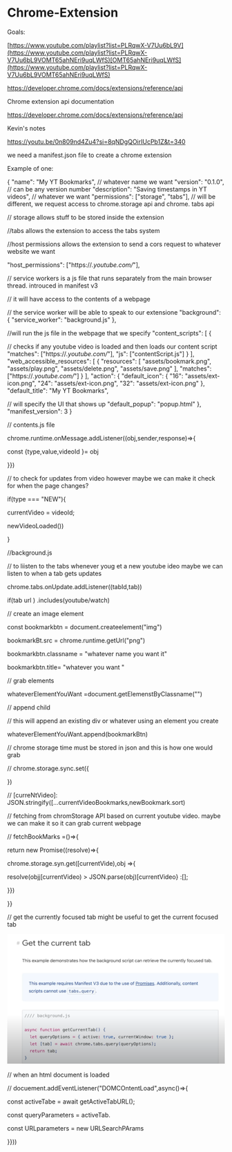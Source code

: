 # Chrome-Extension

Goals:



[https://www.youtube.com/playlist?list=PLRqwX-V7Uu6bL9V](https://www.youtube.com/playlist?list=PLRqwX-V7Uu6bL9VOMT65ahNEri9uqLWfS)[OMT65ahNEri9uqLWfS](https://www.youtube.com/playlist?list=PLRqwX-V7Uu6bL9VOMT65ahNEri9uqLWfS)

https://developer.chrome.com/docs/extensions/reference/api

Chrome extension api documentation

https://developer.chrome.com/docs/extensions/reference/api

Kevin's notes

https://youtu.be/0n809nd4Zu4?si=8qNDgQOirIUcPb1Z&t=340

we need a manifest.json file to create a chrome extension

Example of one:

{
  "name": "My YT Bookmarks", // whatever name we want
  "version": "0.1.0", // can be any version number
  "description": "Saving timestamps in YT videos", // whatever we want
  "permissions": ["storage", "tabs"],  // will be different, we request access to chrome.storage api and chrome. tabs api

// storage allows stuff to be stored inside the extension

//tabs allows the extension to access the tabs system

//host permissions allows the extension to send a cors request to whatever website we want

  "host_permissions": ["https://*.youtube.com/*"],

// service workers is a js file that runs separately from the main browser thread. introuced in manifest v3

// it will have access to the contents of a webpage

// the service worker will be able to speak to our extensione
  "background": {
    "service_worker": "background.js"
  },

//will run the js file in the webpage that we specify
  "content_scripts": [
    {

// checks if any youtube video is loaded and then loads our content script
      "matches": ["https://*.youtube.com/*"],
      "js": ["contentScript.js"]
    }
  ],
  "web_accessible_resources": [
    {
      "resources": [
        "assets/bookmark.png",
        "assets/play.png",
        "assets/delete.png",
        "assets/save.png"
      ],
      "matches": ["https://*.youtube.com/*"]
    }
  ],
  "action": {
    "default_icon": {
      "16": "assets/ext-icon.png",
      "24": "assets/ext-icon.png",
      "32": "assets/ext-icon.png"
    },
    "default_title": "My YT Bookmarks",

// will specify the UI that shows up
    "default_popup": "popup.html"
  },
  "manifest_version": 3
}

// contents.js file

chrome.runtime.onMessage.addListener((obj,sender,response)=>{

const {type,value,videoId }= obj

}})

// to check for updates from video however maybe we can make it check for when the page changes?

if(type === "NEW"){

currentVideo = videoId;

newVideoLoaded())

}

//background.js

// to liisten to the tabs whenever youg et a new youtube ideo maybe we can listen to when a tab gets updates

chrome.tabs.onUpdate.addListener((tabId,tab))

if(tab url  ) .includes(youtube/watch)

// create an image element

const bookmarkbtn = document.createelement("img")

bookmarkBt.src = chrome.runtime.getUrl("png")

bookmarkbtn.classname = "whatever name you want it"

bookmarkbtn.title= "whatever you want "

// grab elements

whateverElementYouWant =document.getElemenstByClassname("")

// append child

// this will append an existing div or whatever using an element you create

 whateverElementYouWant.append(bookmarkBtn)

// chrome storage time must be stored in json and this is how one would grab

// chrome.storage.sync.set({

})

// [curreNtVideo]:  JSON.stringify([...currentVideoBookmarks,newBookmark.sort)

// fetching from chromStorage API based on current youtube video. maybe we can make it so it can grab current webpage

// fetchBookMarks =()=>{

return new Promise((resolve)=>{

chrome.storage.syn.get([currentVide),obj =>{

resolve(objj[currentVideo) > JSON.parse(obj)[currentVideo} :[];

}})

}}

// get the currently focused tab might be useful to get the current focused tab

![1760584556109](image/README/1760584556109.png)

// when an html document is loaded

// docuement.addEventListener("DOMCOntentLoad",async()=>{

const activeTabe  = await getActiveTabURL();

const queryParameters = activeTab.

const URLparameters = new URLSearchPArams

}}))
